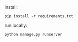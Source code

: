 

install:
```
pip install -r requirements.txt
```

run locally:
```
python manage.py runserver
```
